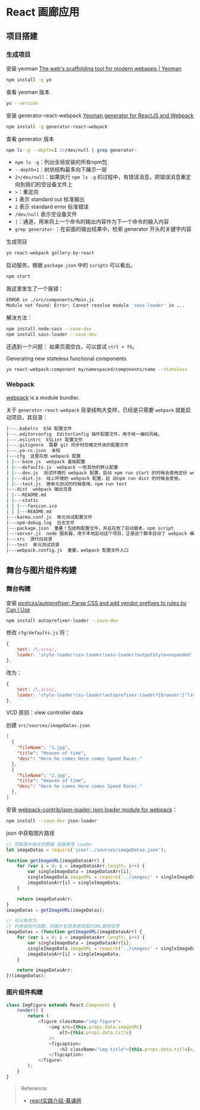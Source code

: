 # React 画廊应用
## 项目搭建
### 生成项目
安装 yeoman [The web's scaffolding tool for modern webapps | Yeoman](http://yeoman.io/)
``` bash
npm install -g yo
```

查看 yeoman 版本
``` bash
yo --version
```

安装 generator-react-webpack [Yeoman generator for ReactJS and Webpack](https://github.com/react-webpack-generators/generator-react-webpack)
``` bash
npm install -g generator-react-webpack
```

查看 generator 版本
``` bash
npm ls -g --depth=1 2>/dev/null | grep generator-
```
- `npm ls -g`：列出全局安装的所有npm包
- `--depth=1`：树状结构最多向下展示一层
- `2>/dev/null`：如果执行 `npm ls -g` 的过程中，有错误消息，把错误消息重定向到我们的空设备文件上
- `>`：重定向
 - `1` 表示 standard out 标准输出
 - `2` 表示 standard error 标准错误
 - `/dev/null` 表示空设备文件
- `|`：通道，用来将上一个命令的输出内容作为下一个命令的输入内容
- `grep generator-`：在前面的输出结果中，检索 generator 开头的关键字内容

生成项目
``` bash
yo react-webpack gallery-by-react
```

启动服务，根据 `package.json` 中的 `scripts` 可以看出。
``` bash
npm start
```

<!-- more -->

我这里发生了一个报错：
``` bash
ERROR in ./src/components/Main.js
Module not found: Error: Cannot resolve module 'sass-loader' in ...
```

解决方法：
``` bash
npm install node-sass --save-dev
npm install sass-loader --save-dev
```

还遇到一个问题：
如果页面空白，可以尝试 `ctrl + f5`。

Generating new stateless functional components
``` bash
yo react-webpack:component my/namespaced/components/name --stateless
```

### Webpack
[webpack](https://webpack.js.org/) is a module bundler.

关于 `generator-react-webpack` 目录结构大变样，已经是只需要 `webpack` 就能启动项目，其目录：
``` bash
|---.babelrc  ES6 配置文件
|---.editorconfig  EditorConfig 插件配置文件，用于统一编码风格。
|---.eslintrc  ESLint 配置文件
|---.gitignore  需要 git 同步时忽略文件夹的配置文件
|---.yo-rc.json  未知
|---cfg  这里存放 webpack 配置
| |---base.js  webpack 基础配置
| |---defaults.js  webpack 一些其他的默认配置
| |---dev.js  测试环境的 webpack 配置，启动 npm run start 的时候会使用这份 webpack 设置。
| |---dist.js  线上环境的 webpack 配置，启 动npm run dist 的时候会使用。
| |---test.js  做单元测试的时候使用，npm run test
|---dist  webpack 输出目录
| |---README.md
| |---static
| | |---favicon.ico
| | |---README.md
|---karma.conf.js  单元测试配置文件
|---npm-debug.log  日志文件
|---package.json  重要！包结构配置文件，并且存放了启动脚本，npm script
|---server.js  node 服务器，用于本地启动这个项目，正是这个脚本启动了 webpack 编译。
|---src  源代码目录
|---test  单元测试目录
|---webpack.config.js  重要，webpack 配置文件入口
```

## 舞台与图片组件构建
### 舞台构建
安装 [postcss/autoprefixer: Parse CSS and add vendor prefixes to rules by Can I Use](https://github.com/postcss/autoprefixer)
``` bash
npm install autoprefixer-loader --save-dev
```

修改 `cfg/defaults.js` 将：
``` javascript
{
	test: /\.scss/,
	loader: 'style-loader!css-loader!sass-loader?outputStyle=expanded'
},
```
改为：
``` javascript
{
	test: /\.scss/,
	loader: 'style-loader!css-loader!autoprefixer-loader?{browser:["last 2 version"]}!sass-loader?outputStyle=expanded'
},
```

VCD 原则：view controller data

创建 `src/sources/imageDatas.json`
``` json
[
  {
    "fileName": "1.jpg",
    "title": "Heaven of time",
    "desc": "Here he comes Here comes Speed Racer."
  },
  {
    "fileName": "2.jpg",
    "title": "Heaven of time",
    "desc": "Here he comes Here comes Speed Racer."
  },
]
```

安装 [webpack-contrib/json-loader: json loader module for webpack](https://github.com/webpack-contrib/json-loader)：
``` bash
npm install --save-dev json-loader
```

json 中获取图片路径
``` javascript
// 获取图片相关的数据 直接使用 loader
let imageDatas = require('json!../sources/imageDatas.json');

function getImageURL(imageDatasArr) {
    for (var i = 0; i < imageDatasArr.length; i++) {
        var singleImageData = imageDatasArr[i];
        singleImageData.imageURL = require('../images/' + singleImageData.fileName);
        imageDatasArr[i] = singleImageData;
    }

    return imageDatasArr;
}
imageDatas = getImageURL(imageDatas);

// 可以修改为:
// 利用自执行函数，将图片名信息转成图片URL路径信息
imageDatas = (function getImageURL(imageDatasArr) {
    for (var i = 0; i < imageDatasArr.length; i++) {
        var singleImageData = imageDatasArr[i];
        singleImageData.imageURL = require('../images/' + singleImageData.fileName);
        imageDatasArr[i] = singleImageData;
    }

    return imageDatasArr;
})(imageDatas);
```

### 图片组件构建
``` javascript
class ImgFigure extends React.Component {
    render() {
        return (
            <figure className="img-figure">
                <img src={this.props.data.imageURL}
                    alt={this.props.data.title}
                />
                <figcaption>
                    <h2 className="img-title">{this.props.data.title}</h2>
                </figcaption>
            </figure>
        );
    }
}
```




> Reference:
> - [react实践介绍-慕课网](http://www.imooc.com/video/11739)
